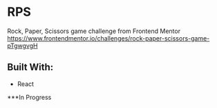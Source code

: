 # RPS
Rock, Paper, Scissors game challenge from Frontend Mentor https://www.frontendmentor.io/challenges/rock-paper-scissors-game-pTgwgvgH

## Built With: 
- React


***In Progress
